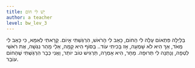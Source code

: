 ```yaml
---
title: יֵשׁ לִי חוֹם
author: a teacher
level: bw_lev_3
---
```

בַּלַּיְלָה פִּתְאוֹם עָלָה לִי הַחוֹם,
כָּאַב לִי הָרֹאשׁ, הִרְגַּשְׁתִּי אָיוֹם.
קָרָאתִי לְאִמָּא, כִּי כָּאַב לִי מְאֹד,
אַךְ הִיא לֹא שָׁמְעָה, אָז בָּכִיתִי עוֹד..
בַּסּוֹף הִיא קָמָה, אֵלַי מָהֵר נִגְשָׁה,
אֶת רֹאשִׁי לִטְּפָה, וְנָתְנָה לִי תְּרוּפָה.
מָחָר, הִיא אָמְרָה, תַּרְגִּישׁ טוֹב יוֹתֵר,
וַאֲנִי כְּבָר הִרְגַּשְׁתִּי שֶׁהַחוֹם עוֹבֵר.